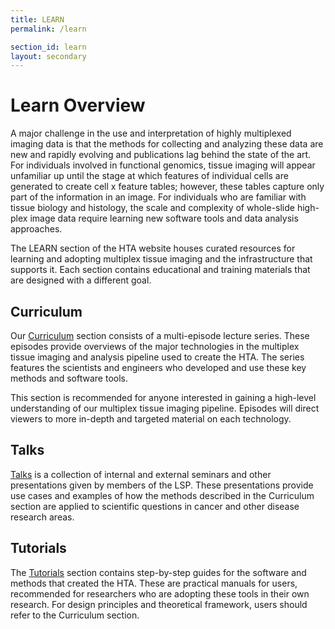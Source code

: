 ```yaml
---
title: LEARN
permalink: /learn

section_id: learn
layout: secondary
---
```

# Learn Overview

A major challenge in the use and interpretation of highly multiplexed imaging data is that the methods for collecting and analyzing these data are new and rapidly evolving and publications lag behind the state of the art. For individuals involved in functional genomics, tissue imaging will appear unfamiliar up until the stage at which features of individual cells are generated to create cell x feature tables; however, these tables capture only part of the information in an image. For individuals who are familiar with tissue biology and histology, the scale and complexity of whole-slide high-plex image data require learning new software tools and data analysis approaches.

The LEARN section of the HTA website houses curated resources for learning and adopting multiplex tissue imaging and the infrastructure that supports it. Each section contains educational and training materials that are designed with a different goal.

## Curriculum

Our [Curriculum](/curriculum) section consists of a multi-episode lecture series. These episodes provide overviews of the major technologies in the multiplex tissue imaging and analysis pipeline used to create the HTA. The series features the scientists and engineers who developed and use these key methods and software tools.  

This section is recommended for anyone interested in gaining a high-level understanding of our multiplex tissue imaging pipeline. Episodes will direct viewers to more in-depth and targeted material on each technology.

## Talks

[Talks](/talks) is a collection of internal and external seminars and other presentations given by members of the LSP. These presentations provide use cases and examples of how the methods described in the Curriculum section are applied to scientific questions in cancer and other disease research areas.  

## Tutorials

The [Tutorials](/tutorials) section contains step-by-step guides for the software and methods that created the HTA. These are practical manuals for users, recommended for researchers who are adopting these tools in their own research. For design principles and theoretical framework, users should refer to the Curriculum section.
